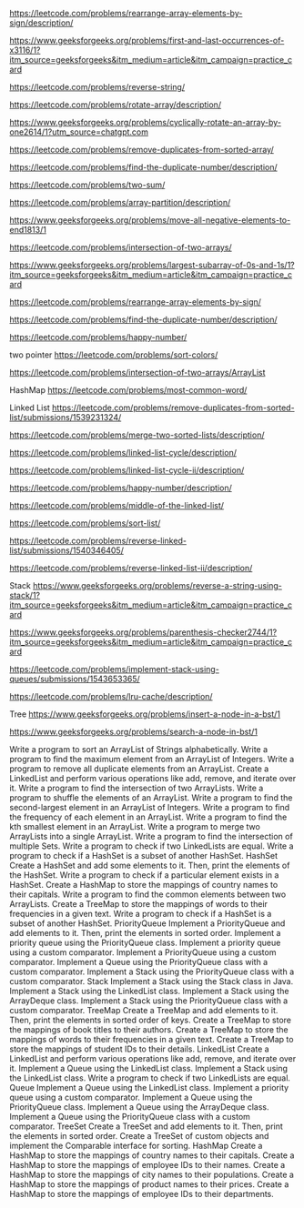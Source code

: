 https://leetcode.com/problems/rearrange-array-elements-by-sign/description/

https://www.geeksforgeeks.org/problems/first-and-last-occurrences-of-x3116/1?itm_source=geeksforgeeks&itm_medium=article&itm_campaign=practice_card

https://leetcode.com/problems/reverse-string/

https://leetcode.com/problems/rotate-array/description/

https://www.geeksforgeeks.org/problems/cyclically-rotate-an-array-by-one2614/1?utm_source=chatgpt.com

https://leetcode.com/problems/remove-duplicates-from-sorted-array/

https://leetcode.com/problems/find-the-duplicate-number/description/

https://leetcode.com/problems/two-sum/

https://leetcode.com/problems/array-partition/description/

https://www.geeksforgeeks.org/problems/move-all-negative-elements-to-end1813/1

https://leetcode.com/problems/intersection-of-two-arrays/

https://www.geeksforgeeks.org/problems/largest-subarray-of-0s-and-1s/1?itm_source=geeksforgeeks&itm_medium=article&itm_campaign=practice_card

https://leetcode.com/problems/rearrange-array-elements-by-sign/

https://leetcode.com/problems/find-the-duplicate-number/description/

https://leetcode.com/problems/happy-number/



two pointer
https://leetcode.com/problems/sort-colors/

https://leetcode.com/problems/intersection-of-two-arrays/ArrayList


HashMap
https://leetcode.com/problems/most-common-word/


Linked List
https://leetcode.com/problems/remove-duplicates-from-sorted-list/submissions/1539231324/

https://leetcode.com/problems/merge-two-sorted-lists/description/

https://leetcode.com/problems/linked-list-cycle/description/

https://leetcode.com/problems/linked-list-cycle-ii/description/

https://leetcode.com/problems/happy-number/description/

https://leetcode.com/problems/middle-of-the-linked-list/

https://leetcode.com/problems/sort-list/

https://leetcode.com/problems/reverse-linked-list/submissions/1540346405/

https://leetcode.com/problems/reverse-linked-list-ii/description/


Stack
https://www.geeksforgeeks.org/problems/reverse-a-string-using-stack/1?itm_source=geeksforgeeks&itm_medium=article&itm_campaign=practice_card

https://www.geeksforgeeks.org/problems/parenthesis-checker2744/1?itm_source=geeksforgeeks&itm_medium=article&itm_campaign=practice_card

https://leetcode.com/problems/implement-stack-using-queues/submissions/1543653365/

https://leetcode.com/problems/lru-cache/description/ 





Tree
https://www.geeksforgeeks.org/problems/insert-a-node-in-a-bst/1

https://www.geeksforgeeks.org/problems/search-a-node-in-bst/1
































Write a program to sort an ArrayList of Strings alphabetically.
Write a program to find the maximum element from an ArrayList of Integers.
Write a program to remove all duplicate elements from an ArrayList.
Create a LinkedList and perform various operations like add, remove, and iterate over it.
Write a program to find the intersection of two ArrayLists.
Write a program to shuffle the elements of an ArrayList.
Write a program to find the second-largest element in an ArrayList of Integers.
Write a program to find the frequency of each element in an ArrayList.
Write a program to find the kth smallest element in an ArrayList.
Write a program to merge two ArrayLists into a single ArrayList.
Write a program to find the intersection of multiple Sets.
Write a program to check if two LinkedLists are equal.
Write a program to check if a HashSet is a subset of another HashSet.
HashSet
Create a HashSet and add some elements to it. Then, print the elements of the HashSet.
Write a program to check if a particular element exists in a HashSet.
Create a HashMap to store the mappings of country names to their capitals.
Write a program to find the common elements between two ArrayLists.
Create a TreeMap to store the mappings of words to their frequencies in a given text.
Write a program to check if a HashSet is a subset of another HashSet.
PriorityQueue
Implement a PriorityQueue and add elements to it. Then, print the elements in sorted order.
Implement a priority queue using the PriorityQueue class.
Implement a priority queue using a custom comparator.
Implement a PriorityQueue using a custom comparator.
Implement a Queue using the PriorityQueue class with a custom comparator.
Implement a Stack using the PriorityQueue class with a custom comparator.
Stack
Implement a Stack using the Stack class in Java.
Implement a Stack using the LinkedList class.
Implement a Stack using the ArrayDeque class.
Implement a Stack using the PriorityQueue class with a custom comparator.
TreeMap
Create a TreeMap and add elements to it. Then, print the elements in sorted order of keys.
Create a TreeMap to store the mappings of book titles to their authors.
Create a TreeMap to store the mappings of words to their frequencies in a given text.
Create a TreeMap to store the mappings of student IDs to their details.
LinkedList
Create a LinkedList and perform various operations like add, remove, and iterate over it.
Implement a Queue using the LinkedList class.
Implement a Stack using the LinkedList class.
Write a program to check if two LinkedLists are equal.
Queue
Implement a Queue using the LinkedList class.
Implement a priority queue using a custom comparator.
Implement a Queue using the PriorityQueue class.
Implement a Queue using the ArrayDeque class.
Implement a Queue using the PriorityQueue class with a custom comparator.
TreeSet
Create a TreeSet and add elements to it. Then, print the elements in sorted order.
Create a TreeSet of custom objects and implement the Comparable interface for sorting.
HashMap
Create a HashMap to store the mappings of country names to their capitals.
Create a HashMap to store the mappings of employee IDs to their names.
Create a HashMap to store the mappings of city names to their populations.
Create a HashMap to store the mappings of product names to their prices.
Create a HashMap to store the mappings of employee IDs to their departments.